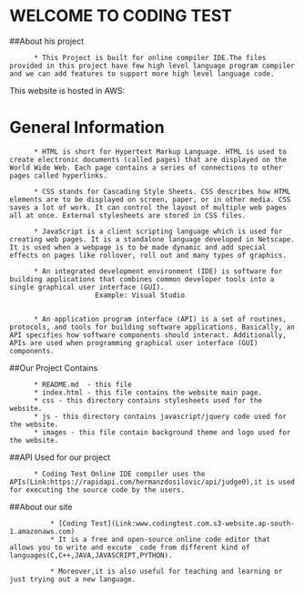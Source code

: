 WELCOME TO CODING TEST
=======================

##About his project

          * This Project is built for online compiler IDE.The files provided in this project have few high level language program compiler and we can add features to support more high level language code.

This website is hosted in AWS:
        
  General Information 
 =============================

          * HTML is short for Hypertext Markup Language. HTML is used to create electronic documents (called pages) that are displayed on the World Wide Web. Each page contains a series of connections to other pages called hyperlinks.

          * CSS stands for Cascading Style Sheets. CSS describes how HTML elements are to be displayed on screen, paper, or in other media. CSS saves a lot of work. It can control the layout of multiple web pages all at once. External stylesheets are stored in CSS files.

          * JavaScript is a client scripting language which is used for creating web pages. It is a standalone language developed in Netscape. It is used when a webpage is to be made dynamic and add special effects on pages like rollover, roll out and many types of graphics.

          * An integrated development environment (IDE) is software for building applications that combines common developer tools into a single graphical user interface (GUI).
                         Example: Visual Studio

     
          * An application program interface (API) is a set of routines, protocols, and tools for building software applications. Basically, an API specifies how software components should interact. Additionally, APIs are used when programming graphical user interface (GUI) components.   

##Our Project Contains

          * README.md  - this file
          * index.html - this file contains the website main page.
          * css - this directory contains stylesheets used for the website.
          * js - this directory contains javascript/jquery code used for the website.
          * images - this file contain background theme and logo used for the website.

##API Used for our project     

          * Coding Test Online IDE compiler uses the APIs(Link:https://rapidapi.com/hermanzdosilovic/api/judge0),it is used for executing the source code by the users.     

##About our site

              * [Coding Test](Link:www.codingtest.com.s3-website.ap-south-1.amazonaws.com)
              * It is a free and open-source online code editor that allows you to write and excute  code from different kind of languages(C,C++,JAVA,JAVASCRIPT,PYTHON).
              
              * Moreover,it is also useful for teaching and learning or just trying out a new language.
